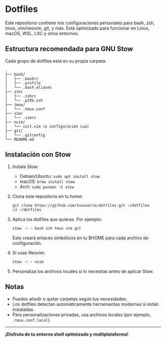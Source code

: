 # Dotfiles 

Este repositorio contiene mis configuraciones personales para bash, zsh, tmux, vim/neovim, git, y más. Está optimizado para funcionar en Linux, macOS, WSL, LXC y otros entornos.

## Estructura recomendada para GNU Stow

Cada grupo de dotfiles está en su propia carpeta:

```
.
├── bash/
│   ├── .bashrc
│   ├── .profile
│   └── .bash_aliases
├── zsh/
│   ├── .zshrc
│   └── .p10k.zsh
├── tmux/
│   └── .tmux.conf
├── vim/
│   └── .vimrc
├── nvim/
│   └── init.vim (o configuración Lua)
├── git/
│   └── .gitconfig
└── README.md
```

## Instalación con Stow

1. Instala Stow:
   - Debian/Ubuntu: `sudo apt install stow`
   - macOS: `brew install stow`
   - Arch: `sudo pacman -S stow`

2. Clona este repositorio en tu home:
   ```sh
   git clone https://github.com/tuusuario/dotfiles.git ~/dotfiles
   cd ~/dotfiles
   ```

3. Aplica los dotfiles que quieras. Por ejemplo:
   ```sh
   stow -t ~ bash zsh tmux vim git
   ```
   Esto creará enlaces simbólicos en tu $HOME para cada archivo de configuración.

4. Si usas Neovim:
   ```sh
   stow -t ~ nvim
   ```

5. Personaliza los archivos locales si lo necesitas antes de aplicar Stow.

## Notas
- Puedes añadir o quitar carpetas según tus necesidades.
- Los dotfiles detectan automáticamente herramientas modernas si están instaladas.
- Para personalizaciones privadas, usa archivos locales (por ejemplo, `.tmux.conf.local`).

---

**¡Disfruta de tu entorno shell optimizado y multiplataforma!** 
